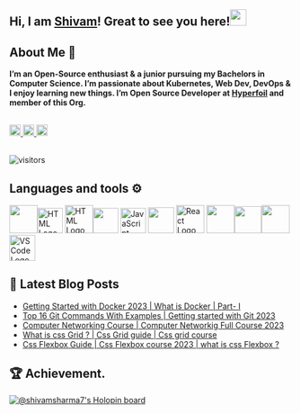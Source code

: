 
 ## Hi, I am [Shivam](https://bio.link/shivams)! Great to see you here!<img src="https://github.com/TheDudeThatCode/TheDudeThatCode/blob/master/Assets/Hi.gif" width="29"> 
 
 ## About Me 🚀
<strong>
 
I’m an Open-Source enthusiast & a junior pursuing my Bachelors in Computer Science. I’m  passionate about Kubernetes, Web Dev, DevOps & I enjoy learning new things. I’m Open Source Developer at [Hyperfoil](https://github.com/Hyperfoil/Horreum) and member of this Org.

</strong>
<br>
<div>
  <a href="https://twitter.com/shivamstwt1" target="_blank"><img alt="Twitter" title="Twitter" src="https://img.shields.io/badge/-Twitter-1DA1F2?style=for-the-badge&logo=twitter&logoColor=white" height="20"/>
</a> <a href="https://www.linkedin.com/in/meshivamsharma/" target="_blank"><img alt="LinkedIn" title="LinkedIn" src="https://img.shields.io/badge/LinkedIn-%230077B5.svg?&style=for-the-badge&logo=linkedin&logoColor=white" height="20"//>
 <a href="https://shivam-sharma.hashnode.dev"><img src="https://img.shields.io/badge/Hashnode-2962FF?style=for-the-badge&logo=hashnode&logoColor=white" height="20"/></a></div>

 <!-- ![Black and Pink Animated Glitch Gaming Facebook Cover (1640 × 500 px) (YouTube Banner) (2048 × 1152 px) (2560 × 1440 px) (Facebook Cover) (1660 × 576 px) (2560 × 1440 px) (LinkedIn Banner)](https://user-images.githubusercontent.com/91419219/189389642-cca6b477-a8d2-48c2-b757-eb415d271924.jpg)-->
 
<br>

 ![visitors](https://visitor-badge.laobi.icu/badge?page_id=shivam-sharma7.shivam-sharma7)
  
  
## Languages and tools ⚙️
 
<p>
 <img src="https://www.vectorlogo.zone/logos/java/java-icon.svg" width="50" height="50"/><img src="https://github.com/get-icon/geticon/blob/master/icons/quarkus-icon.svg" alt="HTML Logo" width="45" height="45"/> <img src="https://www.svgrepo.com/show/303205/html-5-logo.svg" alt="HTML Logo" width="50" height="50"/><img src="https://www.vectorlogo.zone/logos/w3_css/w3_css-official.svg" width="45" height="45"/> <img src="https://cdn.worldvectorlogo.com/logos/logo-javascript.svg" alt="JavaScript Logo" width="45" height="45"/> <img src="https://www.vectorlogo.zone/logos/typescriptlang/typescriptlang-icon.svg" width="46" height= "46" /> <img src="https://cdn.worldvectorlogo.com/logos/react-2.svg" alt="React Logo" width="50" height="50"/> <img src="https://www.vectorlogo.zone/logos/nodejs/nodejs-icon.svg" width="50" height="50"/><img src="https://www.vectorlogo.zone/logos/mongodb/mongodb-icon.svg" width="48" height="48" /><img src="https://www.vectorlogo.zone/logos/netlify/netlify-icon.svg" width="50" height="50"/> <img src="https://cdn.worldvectorlogo.com/logos/visual-studio-code-1.svg" alt="VSCode Logo" width="46" height="46"/>  
</p>


## 📕 Latest Blog Posts

<!-- BLOG-POST-LIST:START -->
- [Getting Started with Docker 2023 | What is Docker | Part- I](https://shivam-sharma.hashnode.dev/getting-started-with-docker-2023-what-is-docker-part-i)
- [Top 16 Git Commands With Examples | Getting started with Git 2023](https://shivam-sharma.hashnode.dev/top-16-git-commands-with-examples-getting-started-with-git-2023)
- [Computer Networking Course | Computer Networkig Full Course  2023](https://shivam-sharma.hashnode.dev/computer-networking-course-computer-networkig-full-course-2023)
- [What is css Grid ? | Css Grid guide | Css grid course](https://shivam-sharma.hashnode.dev/what-is-css-grid-css-grid-guide-css-grid-course)
- [Css Flexbox  Guide | Css Flexbox  course 2023 | what is css Flexbox ?](https://shivam-sharma.hashnode.dev/css-flexbox-guide-css-flexbox-course-2023-what-is-css-flexbox)
<!-- BLOG-POST-LIST:END -->

 
## 🏆 Achievement.
[![@shivamsharma7's Holopin board](https://holopin.me/shivamsharma7)](https://holopin.io/@shivamsharma7)

